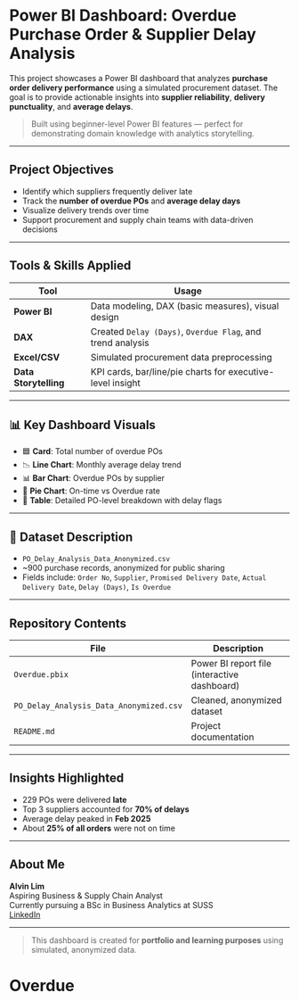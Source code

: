 # Power BI Dashboard: Overdue Purchase Order & Supplier Delay Analysis

This project showcases a Power BI dashboard that analyzes **purchase order delivery performance** using a simulated procurement dataset. The goal is to provide actionable insights into **supplier reliability**, **delivery punctuality**, and **average delays**.

> Built using beginner-level Power BI features — perfect for demonstrating domain knowledge with analytics storytelling.

---

## Project Objectives
- Identify which suppliers frequently deliver late
- Track the **number of overdue POs** and **average delay days**
- Visualize delivery trends over time
- Support procurement and supply chain teams with data-driven decisions

---

## Tools & Skills Applied
| Tool | Usage |
|------|-------|
| **Power BI** | Data modeling, DAX (basic measures), visual design |
| **DAX** | Created `Delay (Days)`, `Overdue Flag`, and trend analysis |
| **Excel/CSV** | Simulated procurement data preprocessing |
| **Data Storytelling** | KPI cards, bar/line/pie charts for executive-level insight |

---

## 📊 Key Dashboard Visuals
- 🟦 **Card**: Total number of overdue POs
- 📉 **Line Chart**: Monthly average delay trend
- 📊 **Bar Chart**: Overdue POs by supplier
- 🥧 **Pie Chart**: On-time vs Overdue rate
- 🧾 **Table**: Detailed PO-level breakdown with delay flags

---

## 🧾 Dataset Description
- `PO_Delay_Analysis_Data_Anonymized.csv`
- ~900 purchase records, anonymized for public sharing
- Fields include: `Order No`, `Supplier`, `Promised Delivery Date`, `Actual Delivery Date`, `Delay (Days)`, `Is Overdue`

---

## Repository Contents
| File | Description |
|------|-------------|
| `Overdue.pbix` | Power BI report file (interactive dashboard) |
| `PO_Delay_Analysis_Data_Anonymized.csv` | Cleaned, anonymized dataset |
| `README.md` | Project documentation |

---

## Insights Highlighted
- 229 POs were delivered **late**
- Top 3 suppliers accounted for **70% of delays**
- Average delay peaked in **Feb 2025**
- About **25% of all orders** were not on time

---

## About Me

**Alvin Lim**  
Aspiring Business & Supply Chain Analyst  
Currently pursuing a BSc in Business Analytics at SUSS  
[LinkedIn](https://www.linkedin.com/in/alvinlimm)

---

> This dashboard is created for **portfolio and learning purposes** using simulated, anonymized data.

# Overdue
